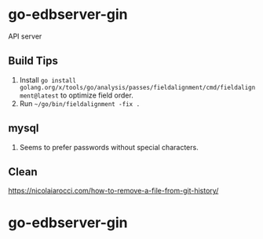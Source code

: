# go-edbserver-gin

API server

## Build Tips

1. Install `go install golang.org/x/tools/go/analysis/passes/fieldalignment/cmd/fieldalignment@latest` to optimize field order.
2. Run `~/go/bin/fieldalignment -fix .`

## mysql

1. Seems to prefer passwords without special characters.

## Clean

https://nicolaiarocci.com/how-to-remove-a-file-from-git-history/

# go-edbserver-gin
